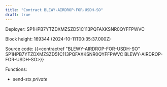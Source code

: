 ```yaml
---
title: "Contract BLEWY-AIRDROP-FOR-USDH-SO"
draft: true
---
```

Deployer: SP1HPB7YTZDXMZSZD51C113PQFAXKSNR0QYFFPWVC


 



Block height: 169344 (2024-10-11T00:35:37.000Z)

Source code: {{<contractref "BLEWY-AIRDROP-FOR-USDH-SO" SP1HPB7YTZDXMZSZD51C113PQFAXKSNR0QYFFPWVC BLEWY-AIRDROP-FOR-USDH-SO>}}

Functions:

* send-stx _private_
